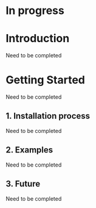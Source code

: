 # In progress

# Introduction
Need to be completed

# Getting Started

Need to be completed

## 1. Installation process

Need to be completed

## 2. Examples

Need to be completed

## 3. Future

Need to be completed
